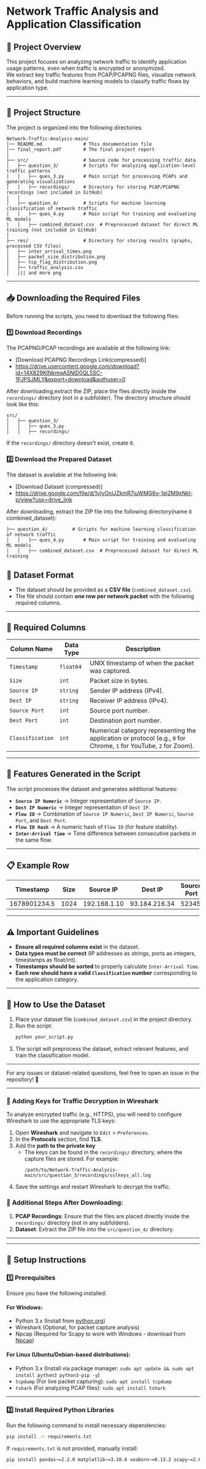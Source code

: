 # **Network Traffic Analysis and Application Classification**

## 📌 **Project Overview**
This project focuses on analyzing network traffic to identify application usage patterns, even when traffic is encrypted or anonymized.  
We extract key traffic features from PCAP/PCAPNG files, visualize network behaviors, and build machine learning models to classify traffic flows by application type.

---

## 📂 **Project Structure**
The project is organized into the following directories:

```
Network-Traffic-Analysis-main/
│── README.md               # This documentation file
│── final_report.pdf        # The final project report
│
├── src/                    # Source code for processing traffic data
│   ├── question_3/         # Scripts for analyzing application-level traffic patterns
│   │   ├── ques_3.py       # Main script for processing PCAPs and generating visualizations
│   │   ├── recordings/     # Directory for storing PCAP/PCAPNG recordings (not included in GitHub)
│   │
│   ├── question_4/         # Scripts for machine learning classification of network traffic
│   │   ├── ques_4.py       # Main script for training and evaluating ML models
│   │   ├── combined_dataset.csv  # Preprocessed dataset for direct ML training (not included in GitHub)
│
├── res/                    # Directory for storing results (graphs, processed CSV files)
│   ├── inter_arrival_times.png
│   ├── packet_size_distribution.png
│   ├── tcp_flag_distribution.png
│   ├── traffic_analysis.csv
│   ||| and more png
```

---

## 📥 **Downloading the Required Files**
Before running the scripts, you need to download the following files:

### 1️⃣ **Download Recordings**
The PCAPNG/PCAP recordings are available at the following link:  
- [Download PCAPNG Recordings Link(compressed)]
- https://drive.usercontent.google.com/download?id=14X829KINkmqASNlD0QL5SC-1FJPSJMLY&export=download&authuser=0

After downloading,extract the ZIP, place the files directly inside the `recordings/` directory (not in a subfolder).
The directory structure should look like this:
```
src/                   
│   ├── question_3/
│   │   ├── ques_3.py      
│   │   ├── recordings/     
```

If the `recordings/` directory doesn't exist, create it.

### 2️⃣ **Download the Prepared Dataset**
The dataset is available at the following link:  
- [Download Dataset (compressed)]
- https://drive.google.com/file/d/1vIyOnlJZkmR7iuWMG6v-1ei2M9xNkl-p/view?usp=drive_link

After downloading, extract the ZIP file into the following directory(name it combined_dataset):
```
├── question_4/         # Scripts for machine learning classification of network traffic
│   │   ├── ques_4.py       # Main script for training and evaluating ML models
│   │   ├── combined_dataset.csv  # Preprocessed dataset for direct ML training
```

## 📂 Dataset Format
- The dataset should be provided as a **CSV file** (`combined_dataset.csv`).
- The file should contain **one row per network packet** with the following required columns.

---

## 📑 Required Columns
| Column Name       | Data Type  | Description |
|-------------------|------------|-------------|
| `Timestamp`       | `float64`   | UNIX timestamp of when the packet was captured. |
| `Size`           | `int`       | Packet size in bytes. |
| `Source IP`      | `string`    | Sender IP address (IPv4). |
| `Dest IP`        | `string`    | Receiver IP address (IPv4). |
| `Source Port`    | `int`       | Source port number. |
| `Dest Port`      | `int`       | Destination port number. |
| `Classification` | `int`       | Numerical category representing the application or protocol (e.g., `0` for Chrome, `1` for YouTube, `2` for Zoom). |

---

## 🔧 Features Generated in the Script
The script processes the dataset and generates additional features:

- **`Source IP Numeric`** → Integer representation of `Source IP`.
- **`Dest IP Numeric`** → Integer representation of `Dest IP`.
- **`Flow ID`** → Combination of `Source IP Numeric`, `Dest IP Numeric`, `Source Port`, and `Dest Port`.
- **`Flow ID Hash`** → A numeric hash of `Flow ID` (for feature stability).
- **`Inter-Arrival Time`** → Time difference between consecutive packets in the same flow.

---

## 📋 Example Row
| Timestamp   | Size | Source IP  | Dest IP    | Source Port | Dest Port | Classification |
|------------|------|------------|------------|-------------|-----------|----------------|
| 1678901234.5 | 1024 | 192.168.1.10 | 93.184.216.34 | 52345 | 443 | 1 |

---

## ⚠️ Important Guidelines

- **Ensure all required columns exist** in the dataset.
- **Data types must be correct** (IP addresses as strings, ports as integers, timestamps as float/int).
- **Timestamps should be sorted** to properly calculate `Inter-Arrival Time`.
- **Each row should have a valid `Classification` number** corresponding to the application category.

---

## 🚀 How to Use the Dataset
1. Place your dataset file (`combined_dataset.csv`) in the project directory.
2. Run the script:  
   ```bash
   python your_script.py
   ```
3. The script will preprocess the dataset, extract relevant features, and train the classification model.

---

For any issues or dataset-related questions, feel free to open an issue in the repository! 📩


---
### 🔑 **Adding Keys for Traffic Decryption in Wireshark**

To analyze encrypted traffic (e.g., HTTPS), you will need to configure Wireshark to use the appropriate TLS keys:

1. Open **Wireshark** and navigate to `Edit` > `Preferences`.
2. In the **Protocols** section, find  **TLS**.
3. Add the **path to the private key** 
   - The keys can be found in the `recordings/` directory, where the capture files are stored. For example:
     ```
     /path/to/Network-Traffic-Analysis-main/src/question_3/recordings/sslkeys_all.log
     ```
4. Save the settings and restart Wireshark to decrypt the traffic.


### 🔧 **Additional Steps After Downloading:**
1. **PCAP Recordings**: Ensure that the files are placed directly inside the `recordings/` directory (not in any subfolders).
2. **Dataset**: Extract the ZIP file into the `src/question_4/` directory.

---
---

## 🔧 **Setup Instructions**
### **1️⃣ Prerequisites**
Ensure you have the following installed:

#### **For Windows:**
- Python 3.x (Install from [python.org](https://www.python.org/downloads/))
- Wireshark (Optional, for packet capture analysis)
- Npcap (Required for Scapy to work with Windows - download from [Npcap](https://nmap.org/npcap/))

#### **For Linux (Ubuntu/Debian-based distributions):**
- Python 3.x (Install via package manager: `sudo apt update && sudo apt install python3 python3-pip -y`)
- `tcpdump` (For live packet capturing): `sudo apt install tcpdump`
- `tshark` (For analyzing PCAP files): `sudo apt install tshark`

---

### **2️⃣ Install Required Python Libraries**
Run the following command to install necessary dependencies:
```bash
pip install -r requirements.txt
```
If `requirements.txt` is not provided, manually install:
```bash
pip install pandas~=2.2.0 matplotlib~=3.10.0 seaborn~=0.13.2 scapy~=2.6.1 scikit-learn~=1.4.1.post1
```




